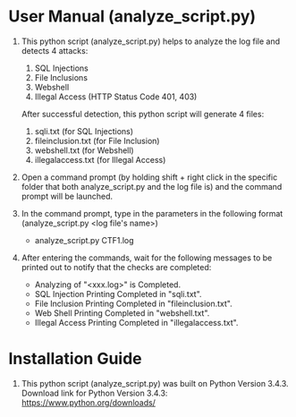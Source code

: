 # User Manual (analyze_script.py)

1. This python script (analyze_script.py) helps to analyze the log file and detects 4 attacks:   
   1. SQL Injections
   2. File Inclusions
   3. Webshell
   4. Illegal Access (HTTP Status Code 401, 403)

   After successful detection, this python script will generate 4 files:
   1. sqli.txt (for SQL Injections)
   2. fileinclusion.txt (for File Inclusion)
   3. webshell.txt (for Webshell)
   4. illegalaccess.txt (for Illegal Access)

2. Open a command prompt (by holding shift + right click in the specific folder that both analyze_script.py and the log file is) 
   and the command prompt will be launched.

3. In the command prompt, type in the parameters in the following format (analyze_script.py <log file's name>)
   - analyze_script.py CTF1.log

4. After entering the commands, wait for the following messages to be printed out to notify that the checks are completed:
   - Analyzing of "<xxx.log>" is Completed.
   - SQL Injection Printing Completed in "sqli.txt".
   - File Inclusion Printing Completed in "fileinclusion.txt".
   - Web Shell Printing Completed in "webshell.txt".
   - Illegal Access Printing Completed in "illegalaccess.txt".

# Installation Guide
1. This python script (analyze_script.py) was built on Python Version 3.4.3.
   Download link for Python Version 3.4.3: https://www.python.org/downloads/

